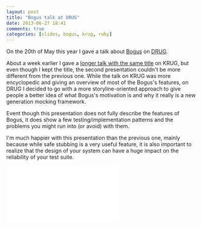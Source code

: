 ```yaml
---
layout: post
title: "Bogus talk at DRUG"
date: 2013-06-27 18:41
comments: true
categories: [slides, bogus, krug, ruby]
---
```


On the 20th of May this year I gave a talk about [Bogus][bogus] on [DRUG][drug].

About a week earlier I gave a [longer talk with the same title][previous] on KRUG, but even though I kept the title, the second presentation couldn't be more different from the previous one. While the talk on KRUG was more encyclopedic and giving an overview of most of the Bogus's features, on DRUG I decided to go with a more storyline-oriented approach to give people a better idea of what Bogus's motivation is and why it really is a new generation mocking framework.

Event though this presentation does not fully describe the features of Bogus, it does show a few testing/implementation patterns and the problems you might run into (or avoid) with them.

I'm much happier with this presentation than the previous one, mainly because while safe stubbing is a very useful feature, it is also important to realize that the design of your system can have a huge impact on the reliability of your test suite.

<iframe class="slides" src="/slides/embedder.html#/slides/bogus-drug/" frameborder="0"></iframe>

[bogus]: https://github.com/psyho/bogus/
[drug]: http://drug.org.pl
[previous]: /blog/2013/06/27/bogus-talk-at-krug/
